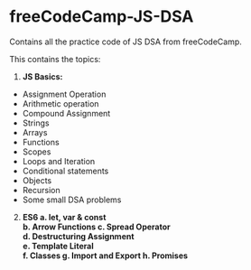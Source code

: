 # freeCodeCamp-JS-DSA
Contains all the practice code of JS DSA from freeCodeCamp. <br>

This contains the topics: 
1. <b>JS Basics:</b>
  - Assignment Operation  
  - Arithmetic operation 
  - Compound Assignment 
  - Strings 
  - Arrays 
  - Functions 
  - Scopes 
  - Loops and Iteration 
  - Conditional statements 
  - Objects 
  - Recursion 
  - Some small DSA problems 
2. <b>ES6 <b>
	a. let, var & const  
	b. Arrow Functions 
	c. Spread Operator  
	d. Destructuring Assignment  
	e. Template Literal  
	f. Classes
	g. Import and Export 
	h. Promises
	
